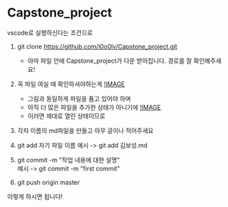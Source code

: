 # Capstone_project

vscode로 실행하신다는 조건으로

1. git clone https://github.com/l0o0lv/Capstone_project.git

   - 아마 파일 안에 Capstone_project가 다운 받아집니다. 경로를 잘 확인해주세요!

2. 꼭 파일 여실 때 확인하셔야하는게
   [!IMAGE](./picture/example.png)

   - 그림과 동일하게 파일을 품고 있어야 하며
   - 아직 더 많은 파일을 추가한 상태가 아니기에
     [!IMAGE](./picture/example2.png)
   - 이러면 제대로 열린 상태이므로

3. 각자 이름의 md파일을 만들고 아무 글이나 적어주세요

4. git add 자기 파일 이름
   예시 -> git add 김보성.md

5. git commit -m "작업 내용에 대한 설명"  
   예시 -> git commit -m "first commit"

6. git push origin master

이렇게 하시면 됩니다!
